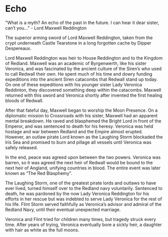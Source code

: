 # Echo

"What is a myth? An echo of the past in the future. I can hear it dear sister, can’t you…" - Lord Maxwell Reddington

The superior arming sword of Lord Maxwell Reddington, taken from the crypt underneath Castle Tearstone in a long forgotten cache by Dipper Despereaux.

Lord Maxwell Reddington was heir to House Reddington and to the Kingdom of Redland. Maxwell was an academic of Byrgenwerth, like his sister Veronica, and was fascinated by the ancient culture of the Siren’s who used to call Redwall their own. He spent much of his time and dowry funding expeditions into the ancient Siren catacombs that Redwall stand up today. On one of these expeditions with his younger sister Lady Veronica Reddinton, they discovered something deep within the catacombs. Maxwell returned with this sword and Veronica shortly after invented the first healing bloods of Redwall.

After that fateful day, Maxwell began to worship the Moon Presence. On a diplomatic mission to Crossroads with his sister, Maxwell had an apparent mental breakdown. He raved and blasphemed the Bright Lord in front of the Emperor, and was sentenced to death for his heresy. Veronica was held hostage and war between Redland and the Empire almost erupted. However, an outlaw pirate Lord known as the Laughing Storm blockaded the Iris Sea and promised to burn and pillage all vessels until Veronica was safely released.

In the end, peace was agreed upon between the two powers. Veronica was barren, so it was agreed the next heir of Redwall would be bound to the next heir of Angland, unifying countries in blood. The entire event was later known as “The Red Blasphemy”.

The Laughing Storm, one of the greatest pirate lords and outlaws to have ever lived, turned himself over to the Redland navy voluntarily. Sentenced to death, he was pardoned by the now Lady Veronica Reddington for his efforts in her rescue but was indebted to serve Lady Veronica for the rest of his life. Flint Storm served faithfully as Veronica’s advisor and admiral of the Redland Navy, until their eventual unexpected marriage.

Veronica and Flint tried for children many times, but tragedy struck every time. After years of trying, Veronica eventually bore a sickly heir, a daughter with hair as white as the full moons.
